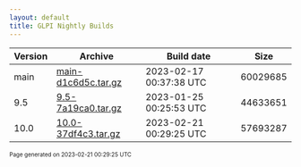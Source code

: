 ```yaml
---
layout: default
title: GLPI Nightly Builds
---
```


Version|Archive|Build date|Size
---|---|---|---
main|[main-d1c6d5c.tar.gz](main-d1c6d5c.tar.gz)|2023-02-17 00:37:38 UTC|60029685
9.5|[9.5-7a19ca0.tar.gz](9.5-7a19ca0.tar.gz)|2023-01-25 00:25:53 UTC|44633651
10.0|[10.0-37df4c3.tar.gz](10.0-37df4c3.tar.gz)|2023-02-21 00:29:25 UTC|57693287

<font size="1">Page generated on 2023-02-21 00:29:25 UTC</font>
